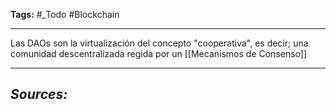 **Tags:** #_Todo 
#Blockchain 
- - -
Las DAOs son la virtualización del concepto "cooperativa",  es decir; una comunidad descentralizada regida por un [[Mecanismos de Consenso]]
- - - 
## ***Sources:***